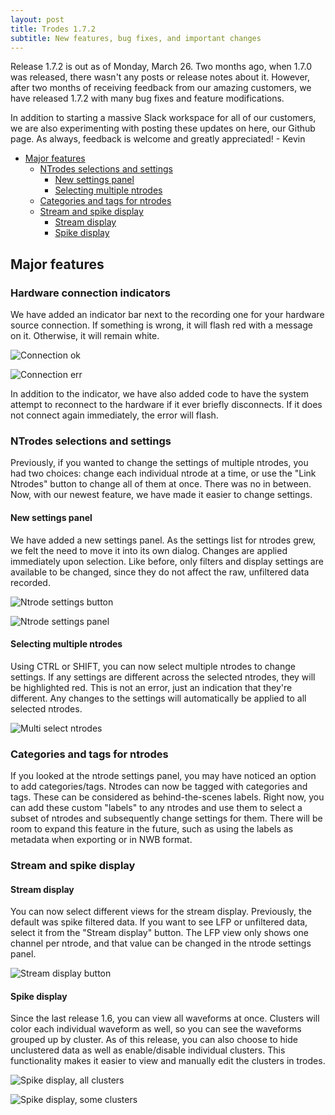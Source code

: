 ```yaml
---
layout: post
title: Trodes 1.7.2
subtitle: New features, bug fixes, and important changes
---
```


Release 1.7.2 is out as of Monday, March 26. Two months ago, when 1.7.0 was released, there wasn't any posts or release notes about it. However, after two months of receiving feedback from our amazing customers, we have released 1.7.2 with many bug fixes and feature modifications.

In addition to starting a massive Slack workspace for all of our customers, we are also experimenting with posting these updates on here, our Github page. As always, feedback is welcome and greatly appreciated! - Kevin

- [Major features](#major-features)
    - [NTrodes selections and settings](#ntrodes-selections-and-settings)
        - [New settings panel](#new-settings-panel)
        - [Selecting multiple ntrodes](#selecting-multiple-ntrodes)
    - [Categories and tags for ntrodes](#categories-and-tags-for-ntrodes)
    - [Stream and spike display](#stream-and-spike-display)
        - [Stream display](#stream-display)
        - [Spike display](#spike-display)

## Major features

### Hardware connection indicators

We have added an indicator bar next to the recording one for your hardware source connection. If something is wrong, it will flash red with a message on it. Otherwise, it will remain white.

![Connection ok](/img/connectionok.png)

![Connection err](/img/connectionerr.png)

In addition to the indicator, we have also added code to have the system attempt to reconnect to the hardware if it ever briefly disconnects. If it does not connect again immediately, the error will flash.

### NTrodes selections and settings

Previously, if you wanted to change the settings of multiple ntrodes, you had two choices: change each individual ntrode at a time, or use the "Link Ntrodes" button to change all of them at once. There was no in between. Now, with our newest feature, we have made it easier to change settings.

#### New settings panel

We have added a new settings panel. As the settings list for ntrodes grew, we felt the need to move it into its own dialog. Changes are applied immediately upon selection. Like before, only filters and display settings are available to be changed, since they do not affect the raw, unfiltered data recorded.

![Ntrode settings button](/img/ntrodebutton.png)

![Ntrode settings panel](/img/ntrodesettingspanel.png)

#### Selecting multiple ntrodes

Using CTRL or SHIFT, you can now select multiple ntrodes to change settings. If any settings are different across the selected ntrodes, they will be highlighted red. This is not an error, just an indication that they're different. Any changes to the settings will automatically be applied to all selected ntrodes.

![Multi select ntrodes](/img/trodesmultiselect.png)

### Categories and tags for ntrodes

If you looked at the ntrode settings panel, you may have noticed an option to add categories/tags. Ntrodes can now be tagged with categories and tags. These can be considered as behind-the-scenes labels. Right now, you can add these custom "labels" to any ntrodes and use them to select a subset of ntrodes and subsequently change settings for them. There will be room to expand this feature in the future, such as using the labels as metadata when exporting or in NWB format.

### Stream and spike display

#### Stream display

You can now select different views for the stream display. Previously, the default was spike filtered data. If you want to see LFP or unfiltered data, select it from the "Stream display" button. The LFP view only shows one channel per ntrode, and that value can be changed in the ntrode settings panel.

![Stream display button](/img/streamdisplaybutton.png)

#### Spike display

Since the last release 1.6, you can view all waveforms at once. Clusters will color each individual waveform as well, so you can see the waveforms grouped up by cluster. As of this release, you can also choose to hide unclustered data as well as enable/disable individual clusters. This functionality makes it easier to view and manually edit the clusters in trodes.

![Spike display, all clusters](/img/spikedisp1.png)

![Spike display, some clusters](/img/spikedisp2.png)

